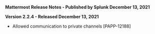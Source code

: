 **Mattermost Release Notes - Published by Splunk December 13, 2021**


**Version 2.2.4 - Released December 13, 2021**

* Allowed communication to private channels [PAPP-12188]
